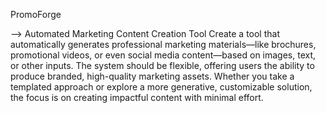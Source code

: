 PromoForge


--> Automated Marketing Content Creation Tool
Create a tool that automatically generates professional marketing materials—like brochures, promotional videos, or even social media content—based on images, text, or other inputs. The system should be flexible, offering users the ability to produce branded, high-quality marketing assets. Whether you take a templated approach or explore a more generative, customizable solution, the focus is on creating impactful content with minimal effort.
